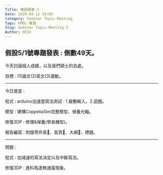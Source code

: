 ```yaml
---
Title: 專題開會-3
Date: 2020-03-12 19:05
Category: Seminar Topic-Meeting
Tags: KMOL-專題
Slug: Seminar Topic-Meeting-3
Author: HCSU
---
```

假設5/1號專題發表 : 倒數49天。
---

今天討論個人成績，以及我們碩士的去處。

目標 : (1)論文(2)英文(3)運動。

---

今日進度 :

程式 : arduino加速度寫法測試 : 1.變數輸入。2.迴圈。

模型 : 建構CoppeliaSim完整模型、保養光軸。

修復3DP : 修理&保養(學長機型)。

報告編寫 : 附錄零件表、首頁、大綱、標題。

---

問題 :

程式 : 加減速的寫法決定以及中斷寫法。

修復3DP : 進料馬達無通電現象。
